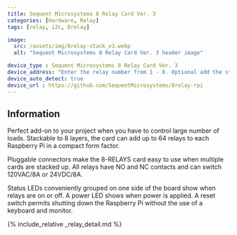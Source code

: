 ```yaml
---
title: Sequent Microsystems 8 Relay Card Ver. 3
categories: [Hardware, Relay]
tags: [relay, i2c, 8relay]

image:
  src: /assets/img/8relay-stack_v3.webp
  alt: "Sequent Microsystems 8 Relay Card Ver. 3 header image"

device_type : Sequent Microsystems 8 Relay Card Ver. 3
device_address: "Enter the relay number from 1 - 8. Optional add the stack level number. Default 0."
device_auto_detect: true
device_url : https://github.com/SequentMicrosystems/8relay-rpi
---
```


## Information
Perfect add-on to your project when you have to control large number of loads. Stackable to 8 layers, the card can add up to 64 relays to each Raspberry Pi in a compact form factor.

Pluggable connectors make the 8-RELAYS card easy to use when multiple cards are stacked up. All relays have NO and NC contacts and can switch 120VAC/8A or 24VDC/8A.

Status LEDs conveniently grouped on one side of the board show when relays are on or off. A power LED shows when power is applied. A reset switch permits shutting down the Raspberry Pi without the use of a keyboard and monitor.

{% include_relative _relay_detail.md %}
